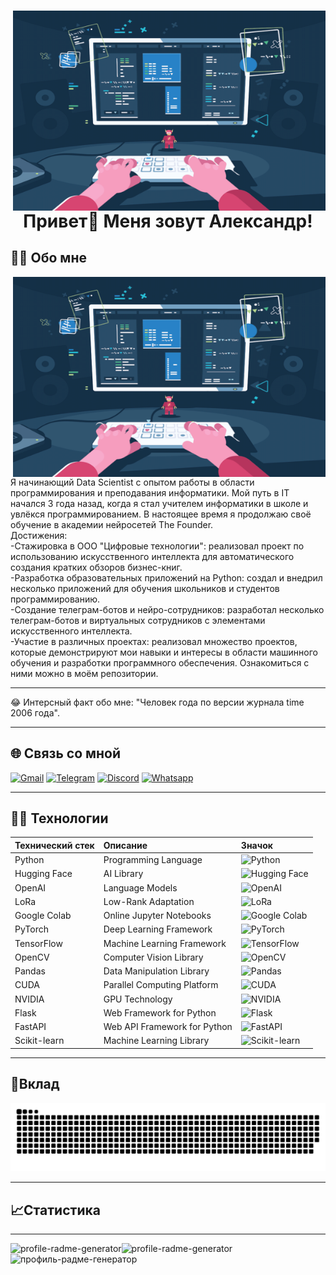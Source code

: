###
<img align="right" alt="GIF" src="https://github.com/AlexChek51/AlexChek51/blob/main/booting-up-developer-economy-how-tech-startups-are-helping-coders-build-and-test-software-faster.gif" width="500" height="320" />
<h1 align="center">Привет👋 Меня зовут Александр!</h1>

###
## 👨‍💻 Обо мне
<img align="right" alt="GIF" src="https://github.com/AlexChek51/AlexChek51/blob/main/booting-up-developer-economy-how-tech-startups-are-helping-coders-build-and-test-software-faster.gif" width="500" height="320" />
Я начинающий Data Scientist с опытом работы в области программирования и преподавания информатики. Мой путь в IT начался 3 года назад, когда я стал учителем информатики в школе и увлёкся программированием. В настоящее время я продолжаю своё обучение в академии нейросетей The Founder.
<br>Достижения:
<br>-Стажировка в ООО "Цифровые технологии": реализовал проект по использованию искусственного интеллекта для автоматического создания кратких обзоров бизнес-книг.
<br>-Разработка образовательных приложений на Python: создал и внедрил несколько приложений для обучения школьников и студентов программированию.
<br>-Создание телеграм-ботов и нейро-сотрудников: разработал несколько телеграм-ботов и виртуальных сотрудников с элементами искусственного интеллекта.
<br>-Участие в различных проектах: реализовал множество проектов, которые демонстрируют мои навыки и интересы в области машинного обучения и разработки программного обеспечения. Ознакомиться с ними можно в моём репозитории.</p>

___

😂 Интерсный факт обо мне: "Человек года по версии журнала time 2006 года".
___

## 🌐 Связь со мной

[![Gmail](https://img.shields.io/static/v1?message=Gmail&logo=gmail&label=&color=D14836&logoColor=white&labelColor=&style=for-the-badge)](sasha.checkulin@gmail.com)
[![Telegram](https://img.shields.io/static/v1?message=Telegram&logo=telegram&label=&color=30A0E0&logoColor=white&labelColor=&style=for-the-badge)](https://t.me/alalch)
[![Discord](https://img.shields.io/badge/Discord-%237289DA.svg?logo=discord&logoColor=white&labelColor=&style=for-the-badge)](https://discord.gg/marcus9503)
[![Whatsapp](https://img.shields.io/static/v1?message=Whatsapp&logo=whatsapp&label=&color=25D366&logoColor=white&labelColor=&style=for-the-badge)](https://wa.me/+79828076773)

___

## 🧑‍💻 Технологии

<div>

| Технический стек | Описание                      | Значок                                                                                              |
| :--------------- | :---------------------------- | :-------------------------------------------------------------------------------------------------- |
| Python           | Programming Language          | ![Python](https://img.shields.io/badge/Python-Programming%20Language-blue)                          |
| Hugging Face     | AI Library                    | ![Hugging Face](https://img.shields.io/badge/Hugging%20Face-AI%20Library-ff69b4)                    |
| OpenAI           | Language Models               | ![OpenAI](https://img.shields.io/badge/OpenAI-Language%20Models-00cc55)                             |
| LoRa             | Low-Rank Adaptation           | ![LoRa](https://img.shields.io/badge/LoRa-Fine%20Tuning-blue)                                       |
| Google Colab     | Online Jupyter Notebooks      | ![Google Colab](https://img.shields.io/badge/Google%20Colab-Notebooks-yellow)                       |
| PyTorch          | Deep Learning Framework       | ![PyTorch](https://img.shields.io/badge/PyTorch-Deep%20Learning-red)                                |
| TensorFlow       | Machine Learning Framework    | ![TensorFlow](https://img.shields.io/badge/TensorFlow-Machine%20Learning-blue)                      |
| OpenCV           | Computer Vision Library       | ![OpenCV](https://img.shields.io/badge/OpenCV-Computer%20Vision-brightgreen)                        |
| Pandas           | Data Manipulation Library     | ![Pandas](https://img.shields.io/badge/Pandas-Data%20Manipulation-blueviolet)                       |
| CUDA             | Parallel Computing Platform   | ![CUDA](https://img.shields.io/badge/CUDA-Parallel%20Computing-darkorange)                          |
| NVIDIA           | GPU Technology                | ![NVIDIA](https://img.shields.io/badge/NVIDIA-GPU%20Technology-76b900)                              |
| Flask            | Web Framework for Python      | ![Flask](https://img.shields.io/badge/Flask-Web%20Framework-yellow)                                 |
| FastAPI          | Web API Framework for Python  | ![FastAPI](https://img.shields.io/badge/FastAPI-Web%20API%20Framework-green)                        |
| Scikit-learn     | Machine Learning Library      | ![Scikit-learn](https://img.shields.io/badge/Scikit%20learn-Machine%20Learning-lightgreen)          |

</div>

___

## 🚩Вклад

![Snake animation Contribution Graph](https://raw.githubusercontent.com/happydeveloper0305/happydeveloper0305/output/github-contribution-grid-snake-dark.svg)
___

## 📈Статистика
___

<img align="left" height="auto" width={300} src="https://github-readme-stats.vercel.app/api?username=AlexChek51&show_icons=true&theme=dark&locale=en&hide_border=false" alt="profile-radme-generator" />


<img align="left" height="auto" width={300} src="https://github-readme-streak-stats.herokuapp.com/?user=AlexChek51&theme=dark&mode=weekly&hide_border=false&locale=en" alt="profile-radme-generator" />


<img align="left" height="auto" width={300} src="https://github-readme-stats.vercel.app/api/top-langs/?username=AlexChek51&theme=dark&hide_border=false" alt ="профиль-радме-генератор" />

